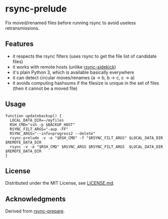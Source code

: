 rsync-prelude
=============

Fix moved/renamed files before running rsync to avoid useless retransmissions.

Features
--------

- it respects the rsync filters (uses rsync to get the file list of candidate files)
- it works with remote hosts (unlike [rsync-sidekick](https://github.com/m-manu/rsync-sidekick))
- it's plain Python 3, which is available basically everywhere
- it can detect circular moves/renames (a -> b, b -> c, c -> a)
- it avoids computing hashsums if the filesize is unique in the set of files (then it cannot be a moved file)

Usage
-----

```shell
function updatebackup() {
  LOCAL_DATA_DIR=~/myfiles
  RSH_CMD="ssh -p $BACKUP_HOST"
  RSYNC_FILT_ARGS="-aup -FF"
  RSYNC_ARGS="--info=progress2 --delete"
  rsync-prelude -v -e "$RSH_CMD" -f "$RSYNC_FILT_ARGS" $LOCAL_DATA_DIR $REMOTE_DATA_DIR
  rsync -v -e "$RSH_CMD" $RSYNC_ARGS $RSYNC_FILT_ARGS  $LOCAL_DATA_DIR $REMOTE_DATA_DIR
}
```

License
-------

Distributed under the MIT License, see [LICENSE.md](LICENSE.md).

Acknowledgments
---------------

Derived from [rsync-prepare](https://gist.github.com/apirogov/c2253daf105d813349c6ae471e97a2d7).
